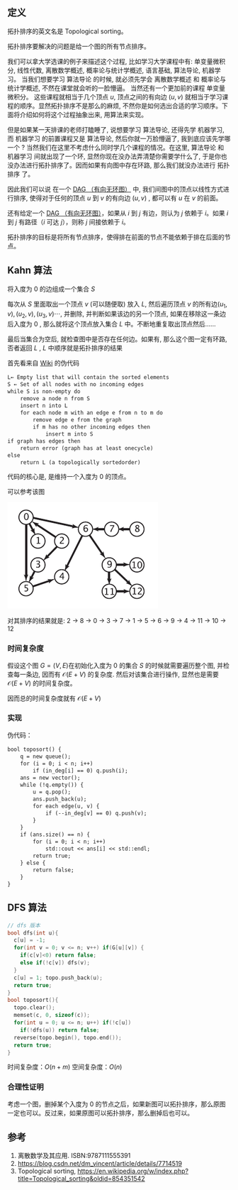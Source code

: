 ## 定义

拓扑排序的英文名是 Topological sorting。

拓扑排序要解决的问题是给一个图的所有节点排序。

我们可以拿大学选课的例子来描述这个过程, 比如学习大学课程中有: 单变量微积分, 线性代数, 离散数学概述, 概率论与统计学概述, 语言基础, 算法导论, 机器学习。 当我们想要学习 算法导论 的时候, 就必须先学会 离散数学概述 和 概率论与统计学概述, 不然在课堂就会听的一脸懵逼。 当然还有一个更加前的课程 单变量微积分。 这些课程就相当于几个顶点 $u$, 顶点之间的有向边 $(u,v)$ 就相当于学习课程的顺序。显然拓扑排序不是那么的麻烦, 不然你是如何选出合适的学习顺序。下面将介绍如何将这个过程抽象出来, 用算法来实现。

但是如果某一天排课的老师打瞌睡了, 说想要学习 算法导论, 还得先学 机器学习, 而 机器学习 的前置课程又是 算法导论, 然后你就一万脸懵逼了, 我到底应该先学哪一个 ? 当然我们在这里不考虑什么同时学几个课程的情况。在这里, 算法导论 和 机器学习 间就出现了一个环, 显然你现在没办法弄清楚你需要学什么了, 于是你也没办法进行拓扑排序了。因而如果有向图中存在环路, 那么我们就没办法进行 拓扑排序 了。

因此我们可以说 在一个 [DAG （有向无环图）](/graph/dag) 中, 我们间图中的顶点以线性方式进行排序, 使得对于任何的顶点 $u$ 到 $v$ 的有向边  $(u,v)$  , 都可以有 $u$ 在 $v$ 的前面。

还有给定一个 [DAG （有向无环图）](/graph/dag)，如果从 $i$ 到 $j$ 有边，则认为 $j$ 依赖于 $i$。如果 $i$ 到 $j$ 有路径（$i$ 可达 $j$），则称 $j$ 间接依赖于 $i$。

拓扑排序的目标是将所有节点排序，使得排在前面的节点不能依赖于排在后面的节点。

## Kahn 算法

将入度为 0 的边组成一个集合 $S$ 

每次从 $S$ 里面取出一个顶点 $v$ (可以随便取) 放入  $L$, 然后遍历顶点 $v$ 的所有边$(u_1, v), (u_2, v), (u_3, v) \cdots$, 并删除, 并判断如果该边的另一个顶点, 如果在移除这一条边后入度为 0 , 那么就将这个顶点放入集合 $L$ 中。不断地重复取出顶点然后……

最后当集合为空后, 就检查图中是否存在任何边。如果有, 那么这个图一定有环路, 否者返回 $L$ , $L$ 中顺序就是拓扑排序的结果

首先看来自 [Wiki](https://en.wikipedia.org/wiki/Topological_sorting#Kahn's_algorithm) 的伪代码

```text
L← Empty list that will contain the sorted elements
S ← Set of all nodes with no incoming edges
while S is non-empty do
    remove a node n from S
    insert n into L
    for each node m with an edge e from n to m do
        remove edge e from the graph
        if m has no other incoming edges then
            insert m into S
if graph has edges then
    return error (graph has at least onecycle)
else 
    return L (a topologically sortedorder)
```

代码的核心是, 是维持一个入度为 0 的顶点。

可以参考该图

![1341373589_4609](images/1341373589_4609.png)

对其排序的结果就是: 2 -> 8 -> 0 -> 3 -> 7 -> 1 -> 5 -> 6 -> 9 -> 4 -> 11 -> 10 -> 12

### 时间复杂度

假设这个图 $G = (V, E)$在初始化入度为 0 的集合 $S$ 的时候就需要遍历整个图, 并检查每一条边, 因而有 $\mathcal{O}(E+V)$ 的复杂度. 然后对该集合进行操作, 显然也是需要 $\mathcal{O}(E+V)$ 的时间复杂度。

因而总的时间复杂度就有 $\mathcal{O}(E+V)$

### 实现

伪代码：

```text
bool toposort() {
	q = new queue();
	for (i = 0; i < n; i++)
		if (in_deg[i] == 0) q.push(i);
	ans = new vector();
	while (!q.empty()) {
		u = q.pop();
		ans.push_back(u);
		for each edge(u, v) {
			if (--in_deg[v] == 0) q.push(v);
		}
	}
	if (ans.size() == n) {
		for (i = 0; i < n; i++)
			std::cout << ans[i] << std::endl;
		return true;
	} else {
		return false;
	}
}
```

## DFS 算法

```c++
// dfs 版本
bool dfs(int u){
  c[u] = -1;
  for(int v = 0; v <= n; v++) if(G[u][v]) {
    if(c[v]<0) return false;
    else if(!c[v]) dfs(v);
  }
  c[u] = 1; topo.push_back(u);
  return true;
}
bool toposort(){
  topo.clear();
  memset(c, 0, sizeof(c));
  for(int u = 0; u <= n; u++) if(!c[u])
    if(!dfs(u)) return false;
  reverse(topo.begin(), topo.end());
  return true;
}
```

时间复杂度：$O(n+m)$
空间复杂度：$O(n)$

### 合理性证明

考虑一个图，删掉某个入度为 0 的节点之后，如果新图可以拓扑排序，那么原图一定也可以。反过来，如果原图可以拓扑排序，那么删掉后也可以。

## 参考

1. 离散数学及其应用. ISBN:9787111555391
2. <https://blog.csdn.net/dm_vincent/article/details/7714519>
3. Topological sorting, <https://en.wikipedia.org/w/index.php?title=Topological_sorting&oldid=854351542>
